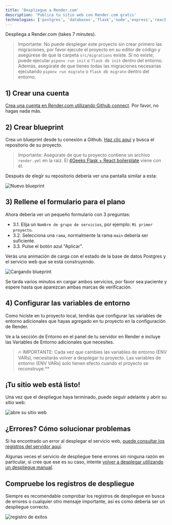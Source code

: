 ```yaml
---
title: 'Despliegue a Render.com'
description: 'Publica tu sitio web con Render.com gratis'
technologies: ['postgres', 'databases','flask','node','express','react']
---
```


Despliega a Render.com (takes 7 minutes).

> Importante: No puede desplegar este proyecto sin crear primero las migraciones, por favor ejecute el proyecto en su editor de código y asegúrese de que la carpeta `src/migrations` existe. Si no existe, puede ejecutar `pipenv run init` o `flask db init` dentro del entorno. Además, asegúrate de que tienes todas las migraciones necesarias ejecutando `pipenv run migrate` o `flask db migrate` dentro del entorno.

## 1) Crear una cuenta

[Crea una cuenta en Render.com utilizando Github connect](https://dashboard.render.com/register?next=/). Por favor, no hagas nada más.

## 2) Crear blueprint

Crea un blueprint desde tu conexión a Github. [Haz clic aquí](https://dashboard.render.com/select-repo?type=blueprint) y busca el repositorio de su proyecto.

> Importante: Asegúrate de que tu proyecto contiene un archivo `render.yml` en la raíz. El [4Geeks Flask + React boilerplate](https://github.com/4GeeksAcademy/react-flask-hello) viene con él.

Después de elegir su repositorio debería ver una pantalla similar a esta:

![Nuevo blueprint](https://raw.githubusercontent.com/4GeeksAcademy/Templates-Boilerplates/master/static/img/new-blueprint.png)

## 3) Rellene el formulario para el plano

Ahora debería ver un pequeño formulario con 3 preguntas:

- 3.1. Elija un `Nombre de grupo de servicios`, por ejemplo: `Mi primer proyecto`. 
- 3.2. Selecciona una `rama`, normalmente la rama `main` debería ser suficiente.
- 3.3. Pulse el botón azul "Aplicar".

Verás una animación de carga con el estado de la base de datos Postgres y el servicio web que se está construyendo.

![Cargando blueprint](https://raw.githubusercontent.com/4GeeksAcademy/Templates-Boilerplates/master/static/img/loading-blueprint.gif)

Se tarda varios minutos en cargar ambos servicios, por favor sea paciente y espere hasta que aparezcan ambas marcas de verificación.

## 4) Configurar las variables de entorno

Como hiciste en tu proyecto local, tendrás que configurar las variables de entorno adicionales que hayas agregado en tu proyecto en la configuración de Render.

Ve a la sección de Entorno en el panel de tu servidor en Render e incluye las Variables de Entorno adicionales que necesites.

> 🔥 IMPORTANTE: Cada vez que cambies las variables de entorno (ENV VARs), necesitarás volver a desplegar tu proyecto. Las variables de entorno (ENV VARs) solo tienen efecto cuando el proyecto se reconstruye.**

## ¡Tu sitio web está listo!

Una vez que el despliegue haya terminado, puede seguir adelante y abrir su sitio web:

![abre su sitio web](https://raw.githubusercontent.com/4GeeksAcademy/Templates-Boilerplates/master/static/img/open-website.png)

## ¿Errores? Cómo solucionar problemas

Si ha encontrado un error al desplegar el servicio web, [puede consultar los registros del servidor aquí](https://raw.githubusercontent.com/4GeeksAcademy/Templates-Boilerplates/master/site/static/img/blueprint-error.gif). 

Algunas veces el servicio de despliegue tiene errores sin ninguna razón en particular, si cree que ese es su caso, intente [volver a desplegar utilizando un despliegue manual](https://raw.githubusercontent.com/4GeeksAcademy/Templates-Boilerplates/master/site/static/img/manual-deploy.gif). 

## Compruebe los registros de despliegue

Siempre es recomendable comprobar los registros de despliegue en busca de errores o cualquier otro mensaje importante, así es como debería ser un despliegue correcto.

![registro de éxitos](https://raw.githubusercontent.com/4GeeksAcademy/Templates-Boilerplates/master/static/img/success-log.png)
